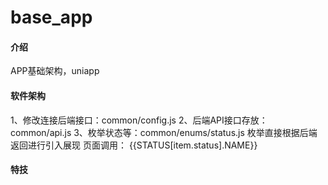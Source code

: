 # base_app

#### 介绍
APP基础架构，uniapp

#### 软件架构
1、修改连接后端接口：common/config.js
2、后端API接口存放：common/api.js
3、枚举状态等：common/enums/status.js
枚举直接根据后端返回进行引入展现
页面调用：
	<view class="text-content text-left">
									<view :class="'text-'+STATUS[item.status].col">{{STATUS[item.status].NAME}}</view>
	</view>
<script>
	import status from '@/common/enums/status.js';
	export default {
		data() {
			return {
				STATUS:status.checkStatus,

			}
		},
    .....
</script>


#### 特技
